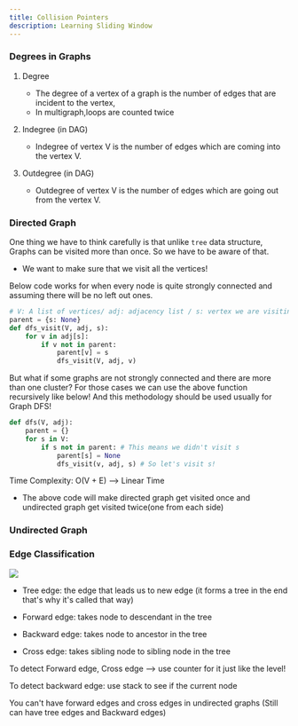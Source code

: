 ```yaml
---
title: Collision Pointers
description: Learning Sliding Window
---
```


### Degrees in Graphs

1. Degree

    - The degree of a vertex of a graph is the number of edges that are incident to the vertex,
    - In multigraph,loops are counted twice

2. Indegree (in DAG)

    - Indegree of vertex V is the number of edges which are coming into the vertex V.

3. Outdegree (in DAG)

    - Outdegree of vertex V is the number of edges which are going out from the vertex V.

### Directed Graph

One thing we have to think carefully is that unlike `tree` data structure, Graphs can be visited more than once. So we have to be aware of that.

-   We want to make sure that we visit all the vertices!

Below code works for when every node is quite strongly connected and assuming there will be no left out ones.

```python
# V: A list of vertices/ adj: adjacency list / s: vertex we are visiting
parent = {s: None}
def dfs_visit(V, adj, s):
    for v in adj[s]:
        if v not in parent:
            parent[v] = s
            dfs_visit(V, adj, v)
```

But what if some graphs are not strongly connected and there are more than one cluster? For those cases we can use the above function recursively like below!
And this methodology should be used usually for Graph DFS!

```python
def dfs(V, adj):
    parent = {}
    for s in V:
        if s not in parent: # This means we didn't visit s
            parent[s] = None
            dfs_visit(v, adj, s) # So let's visit s!
```

Time Complexity: O(V + E) --> Linear Time

-   The above code will make directed graph get visited once and undirected graph get visited twice(one from each side)

### Undirected Graph

### Edge Classification

![](../../../../../images/edge_classification.png)

-   Tree edge: the edge that leads us to new edge (it forms a tree in the end that's why it's called that way)

-   Forward edge: takes node to descendant in the tree

-   Backward edge: takes node to ancestor in the tree

-   Cross edge: takes sibling node to sibling node in the tree

To detect Forward edge, Cross edge --> use counter for it just like the level!

To detect backward edge: use stack to see if the current node

You can't have forward edges and cross edges in undirected graphs (Still can have tree edges and Backward edges)
